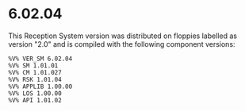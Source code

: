 # 6.02.04

This Reception System version was distributed on floppies labelled as version "2.0" and is compiled with the following component versions:

```
%V% VER_SM 6.02.04
%V% SM 1.01.01
%V% CM 1.01.027
%V% RSK 1.01.04
%V% APPLIB 1.00.00
%V% LOS 1.00.00
%V% API 1.01.02
```
